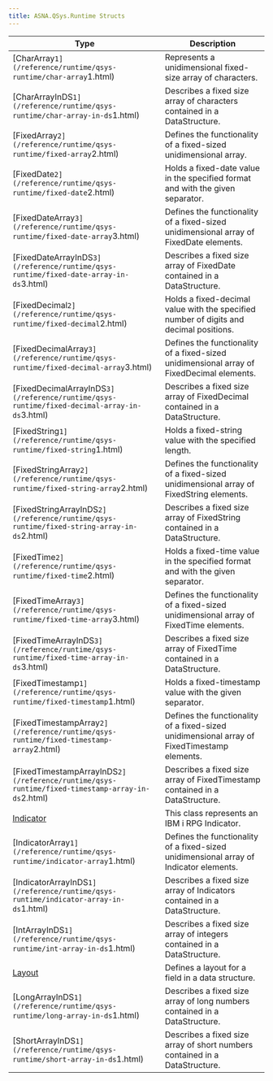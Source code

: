 ```yaml
---
title: ASNA.QSys.Runtime Structs
---
```



| Type | Description |
| --- | --- |
| [CharArray`1](/reference/runtime/qsys-runtime/char-array`1.html) | Represents a unidimensional fixed-size array of characters. |
| [CharArrayInDS`1](/reference/runtime/qsys-runtime/char-array-in-ds`1.html) | Describes a fixed size array of characters contained in a DataStructure. |
| [FixedArray`2](/reference/runtime/qsys-runtime/fixed-array`2.html) | Defines the functionality of a fixed-sized unidimensional array. |
| [FixedDate`2](/reference/runtime/qsys-runtime/fixed-date`2.html) | Holds a fixed-date value in the specified format and with the given separator. |
| [FixedDateArray`3](/reference/runtime/qsys-runtime/fixed-date-array`3.html) | Defines the functionality of a fixed-sized unidimensional array of FixedDate elements. |
| [FixedDateArrayInDS`3](/reference/runtime/qsys-runtime/fixed-date-array-in-ds`3.html) | Describes a fixed size array of FixedDate contained in a DataStructure. |
| [FixedDecimal`2](/reference/runtime/qsys-runtime/fixed-decimal`2.html) | Holds a fixed-decimal value with the specified number of digits and decimal positions. |
| [FixedDecimalArray`3](/reference/runtime/qsys-runtime/fixed-decimal-array`3.html) | Defines the functionality of a fixed-sized unidimensional array of FixedDecimal elements. |
| [FixedDecimalArrayInDS`3](/reference/runtime/qsys-runtime/fixed-decimal-array-in-ds`3.html) | Describes a fixed size array of FixedDecimal contained in a DataStructure. |
| [FixedString`1](/reference/runtime/qsys-runtime/fixed-string`1.html) | Holds a fixed-string value with the specified length. |
| [FixedStringArray`2](/reference/runtime/qsys-runtime/fixed-string-array`2.html) | Defines the functionality of a fixed-sized unidimensional array of FixedString elements. |
| [FixedStringArrayInDS`2](/reference/runtime/qsys-runtime/fixed-string-array-in-ds`2.html) | Describes a fixed size array of FixedString contained in a DataStructure. |
| [FixedTime`2](/reference/runtime/qsys-runtime/fixed-time`2.html) | Holds a fixed-time value in the specified format and with the given separator. |
| [FixedTimeArray`3](/reference/runtime/qsys-runtime/fixed-time-array`3.html) | Defines the functionality of a fixed-sized unidimensional array of FixedTime elements. |
| [FixedTimeArrayInDS`3](/reference/runtime/qsys-runtime/fixed-time-array-in-ds`3.html) | Describes a fixed size array of FixedTime contained in a DataStructure. |
| [FixedTimestamp`1](/reference/runtime/qsys-runtime/fixed-timestamp`1.html) | Holds a fixed-timestamp value with the given separator. |
| [FixedTimestampArray`2](/reference/runtime/qsys-runtime/fixed-timestamp-array`2.html) | Defines the functionality of a fixed-sized unidimensional array of FixedTimestamp elements. |
| [FixedTimestampArrayInDS`2](/reference/runtime/qsys-runtime/fixed-timestamp-array-in-ds`2.html) | Describes a fixed size array of FixedTimestamp contained in a DataStructure. |
| [Indicator](/reference/runtime/qsys-runtime/indicator.html) | This class represents an IBM i RPG Indicator.  |
| [IndicatorArray`1](/reference/runtime/qsys-runtime/indicator-array`1.html) | Defines the functionality of a fixed-sized unidimensional array of Indicator elements. |
| [IndicatorArrayInDS`1](/reference/runtime/qsys-runtime/indicator-array-in-ds`1.html) | Describes a fixed size array of Indicators contained in a DataStructure. |
| [IntArrayInDS`1](/reference/runtime/qsys-runtime/int-array-in-ds`1.html) | Describes a fixed size array of integers contained in a DataStructure. |
| [Layout](/reference/runtime/qsys-runtime/layout.html) | Defines a layout for a field in a data structure. |
| [LongArrayInDS`1](/reference/runtime/qsys-runtime/long-array-in-ds`1.html) | Describes a fixed size array of long numbers contained in a DataStructure. |
| [ShortArrayInDS`1](/reference/runtime/qsys-runtime/short-array-in-ds`1.html) | Describes a fixed size array of short numbers contained in a DataStructure. |
